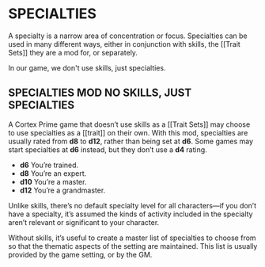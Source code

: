 # SPECIALTIES
A specialty is a narrow area of concentration or focus. Specialties can be used in many different ways, either in conjunction with skills, the [[Trait Sets]] they are a mod for, or separately.

In our game, we don't use skills, just specialties.

## SPECIALTIES MOD NO SKILLS, JUST SPECIALTIES
A Cortex Prime game that doesn’t use skills as a [[Trait Sets]] may choose to use specialties as a [[trait]] on their own. With this mod, specialties are usually rated from **d8** to **d12**, rather than being set at **d6**. Some games may start specialties at **d6** instead, but they don’t use a **d4** rating.

- **d6** You’re trained.
- **d8** You’re an expert.
- **d10** You’re a master.
- **d12** You’re a grandmaster.

Unlike skills, there’s no default specialty level for all characters—if you don’t have a specialty, it’s assumed the kinds of activity included in the specialty aren’t relevant or significant to your character.

Without skills, it’s useful to create a master list of specialties to choose from so that the thematic aspects of the setting are maintained. This list is usually provided by the game setting, or by the GM.